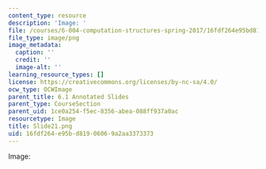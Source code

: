 ```yaml
---
content_type: resource
description: 'Image: '
file: /courses/6-004-computation-structures-spring-2017/16fdf264e95bd81906069a2aa3373373_Slide21.png
file_type: image/png
image_metadata:
  caption: ''
  credit: ''
  image-alt: ''
learning_resource_types: []
license: https://creativecommons.org/licenses/by-nc-sa/4.0/
ocw_type: OCWImage
parent_title: 6.1 Annotated Slides
parent_type: CourseSection
parent_uid: 1ce0a254-f5ec-8356-abea-088ff937a0ac
resourcetype: Image
title: Slide21.png
uid: 16fdf264-e95b-d819-0606-9a2aa3373373
---
```

Image: 